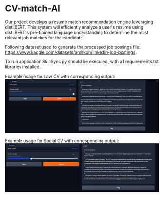 # CV-match-AI
Our project develops a resume match recommendation engine leveraging distilBERT. This system will efficiently analyze a user's resume using distilBERT's pre-trained language understanding to determine the most relevant job matches for the candidate. 

Following dataset used to generate the processed job postings file: https://www.kaggle.com/datasets/arshkon/linkedin-job-postings

To run application SkillSync.py should be executed, with all requirements.txt libraries installed.

Example usage for Law CV with corresponding output:
![Alt text](image.png)


Example usage for Social CV with corresponding output:
![Alt text](image-1.png)
